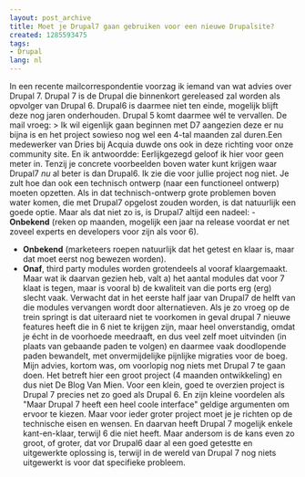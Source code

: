 ```yaml
---
layout: post_archive
title: Moet je Drupal7 gaan gebruiken voor een nieuwe Drupalsite?
created: 1285593475
tags:
- Drupal
lang: nl
---
```

In een recente mailcorrespondentie voorzag ik iemand van wat advies over Drupal 7. Drupal 7 is de Drupal die binnenkort gereleased zal worden als opvolger van Drupal 6. Drupal6 is daarmee niet ten einde, mogelijk blijft deze nog jaren onderhouden. Drupal 5 komt daarmee wél te vervallen. De mail vroeg: > Ik wil eigenlijk gaan beginnen met D7 aangezien deze er nu bijna is en het project sowieso nog wel een 4-tal maanden zal duren.Een medewerker van Dries bij Acquia duwde ons ook in deze richting voor onze community site. En ik antwoordde: Eerlijkgezegd geloof ik hier voor geen meter in. Tenzij je concrete voorbeelden boven water kunt krijgen waar Drupal7 _nu_ al beter is dan Drupal6. Ik zie die voor jullie project nog niet. Je zult hoe dan ook een technisch ontwerp (naar een functioneel ontwerp) moeten opzetten. Als in dat technisch-ontwerp grote problemen boven water komen, die met Drupal7 opgelost zouden worden, is dat natuurlijk een goede optie. Maar als dat niet zo is, is Drupal7 altijd een nadeel:  - **Onbekend** (reken op maanden, mogelijk een jaar na release voordat er net zoveel experts en developers voor zijn als voor 6).
 - **Onbekend** (marketeers roepen natuurlijk dat het getest en klaar is, maar dat moet eerst nog bewezen worden).
 - **Onaf**, third party modules worden grotendeels al vooraf klaargemaakt. Maar wat ik daarvan gezien heb, valt a) het aantal modules dat voor 7 klaat is tegen, maar is vooral b) de kwaliteit van die ports erg (erg) slecht vaak. Verwacht dat in het eerste half jaar van Drupal7 de helft van die modules vervangen wordt door alternatieven.
Als je zo vroeg op de trein springt is dat uiteraard niet te voorkomen in geval drupal 7 nieuwe features heeft die in 6 niet te krijgen zijn, maar heel onverstandig, omdat je écht in de voorhoede meedraaft, en dus veel zelf moet uitvinden (in plaats van gebaande paden te volgen) en daarmee vaak doodlopende paden bewandelt, met onvermijdelijke pijnlijke migraties voor de boeg. Mijn advies, kortom was, om voorlopig nog niets met Drupal 7 te gaan doen. Het betreft hier een groot project (4 maanden ontwikkeling) en dus niet De Blog Van Mien. Voor een klein, goed te overzien project is Drupal 7 precies net zo goed als Drupal 6. En zijn kleine voordelen als "Maar Drupal 7 heeft een heel coole interface" geldige argumenten om ervoor te kiezen. Maar voor ieder groter project moet je je richten op de technische eisen en wensen. En daarvan heeft Drupal 7 mogelijk enkele kant-en-klaar, terwijl 6 die niet heeft. Maar andersom is de kans even zo groot, of groter, dat vor Drupal6 daar al een goed getestte en uitgewerkte oplossing is, terwijl in de wereld van Drupal 7 nog niets uitgewerkt is voor dat specifieke probleem. 
